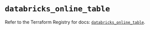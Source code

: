 # `databricks_online_table`

Refer to the Terraform Registry for docs: [`databricks_online_table`](https://registry.terraform.io/providers/databricks/databricks/1.79.0/docs/resources/online_table).
